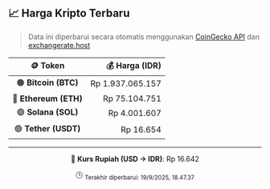 

<!-- HARGA_KRIPTO -->
## 📈 Harga Kripto Terbaru

> Data ini diperbarui secara otomatis menggunakan [CoinGecko API](https://www.coingecko.com/) dan [exchangerate.host](https://exchangerate.host/)

<div align="center">

| 🪙 Token | 💰 Harga (IDR) |
|:------:|---------------:|
| 🟠 **Bitcoin (BTC)**   | Rp 1.937.065.157 |
| 🔵 **Ethereum (ETH)**  | Rp 75.104.751 |
| 🟣 **Solana (SOL)**    | Rp 4.001.607 |
| 🟢 **Tether (USDT)**   | Rp 16.654 |

---

💱 **Kurs Rupiah (USD → IDR)**: Rp 16.642

🕒 <sub>Terakhir diperbarui: 19/9/2025, 18.47.37</sub>

</div>
<!-- /HARGA_KRIPTO -->
